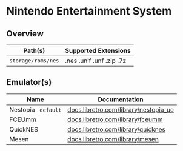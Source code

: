 # Nintendo Entertainment System

## Overview

| Path(s) | Supported Extensions |
| --- | --- |
| `storage/roms/nes` | .nes .unif .unf .zip .7z |

## Emulator(s)

| Name | Documentation |
| --- | --- |
| Nestopia &nbsp; `default` | [docs.libretro.com/library/nestopia_ue](https://docs.libretro.com/library/nestopia_ue/) |
| FCEUmm | [docs.libretro.com/library/fceumm](https://docs.libretro.com/library/fceumm/) |
| QuickNES | [docs.libretro.com/library/quicknes](https://docs.libretro.com/library/quicknes/) |
| Mesen | [docs.libretro.com/library/mesen](https://docs.libretro.com/library/mesen/) |